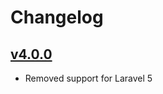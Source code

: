 # Changelog

## [v4.0.0](https://github.com/axlon/laravel-postal-code-validation/tree/v4.0.0)
- Removed support for Laravel 5

